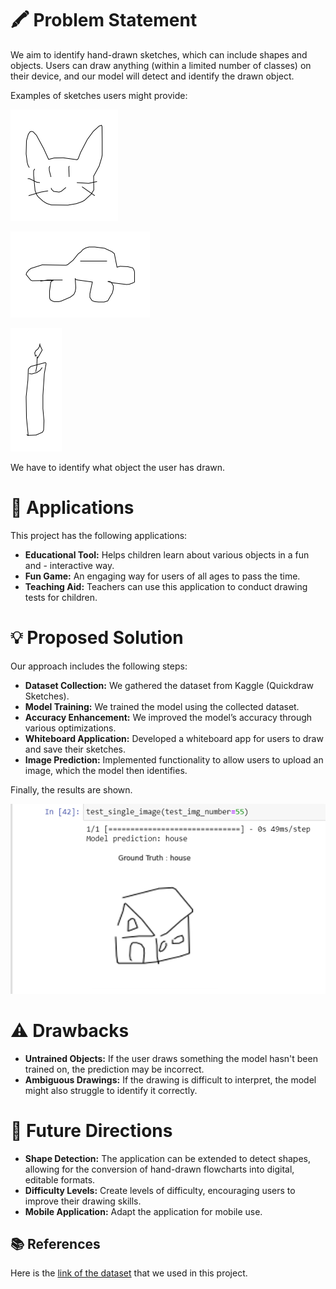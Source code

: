 # 🖍️ Problem Statement

We aim to identify hand-drawn sketches, which can include shapes and objects. Users can draw anything (within a limited number of classes) on their device, and our model will detect and identify the drawn object.

Examples of sketches users might provide:

![sketch of a cat](./cat.png)

![sketch of a car](./car.png)

![sketch of a candle](./candle.png)

We have to identify what object the user has drawn.
<p>

# 🎯 Applications

This project has the following applications:

- **Educational Tool:** Helps children learn about various objects in a fun and - interactive way.
- **Fun Game:** An engaging way for users of all ages to pass the time.
- **Teaching Aid:** Teachers can use this application to conduct drawing tests for children.

# 💡 Proposed Solution

Our approach includes the following steps:

- **Dataset Collection:** We gathered the dataset from Kaggle (Quickdraw Sketches).
- **Model Training:** We trained the model using the collected dataset.
- **Accuracy Enhancement:** We improved the model’s accuracy through various optimizations.
- **Whiteboard Application:** Developed a whiteboard app for users to draw and save their sketches.
- **Image Prediction:** Implemented functionality to allow users to upload an image, which the model then identifies.

Finally, the results are shown.

![Results](./results.png)

# ⚠️ Drawbacks

- **Untrained Objects:** If the user draws something the model hasn't been trained on, the prediction may be incorrect.
- **Ambiguous Drawings:** If the drawing is difficult to interpret, the model might also struggle to identify it correctly.

# 🚀 Future Directions

- **Shape Detection:** The application can be extended to detect shapes, allowing for the conversion of hand-drawn flowcharts into digital, editable formats.
- **Difficulty Levels:** Create levels of difficulty, encouraging users to improve their drawing skills.
- **Mobile Application:** Adapt the application for mobile use.
  
## 📚 References

Here is the [link of the dataset](https://www.kaggle.com/datasets/google/tinyquickdraw?resource=download) that we used in this project.

